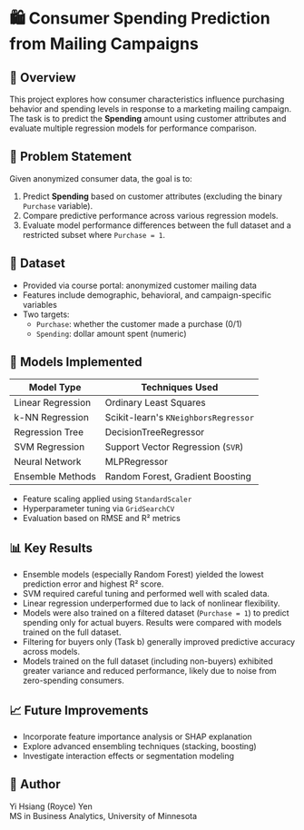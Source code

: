 
# 🛍️ Consumer Spending Prediction from Mailing Campaigns

## 📌 Overview

This project explores how consumer characteristics influence purchasing behavior and spending levels in response to a marketing mailing campaign. The task is to predict the **Spending** amount using customer attributes and evaluate multiple regression models for performance comparison.

## 🎯 Problem Statement

Given anonymized consumer data, the goal is to:
1. Predict **Spending** based on customer attributes (excluding the binary `Purchase` variable).
2. Compare predictive performance across various regression models.
3. Evaluate model performance differences between the full dataset and a restricted subset where `Purchase = 1`.

## 📁 Dataset

- Provided via course portal: anonymized customer mailing data
- Features include demographic, behavioral, and campaign-specific variables
- Two targets:
  - `Purchase`: whether the customer made a purchase (0/1)
  - `Spending`: dollar amount spent (numeric)

## 🧠 Models Implemented

| Model Type         | Techniques Used                     |
|--------------------|-------------------------------------|
| Linear Regression  | Ordinary Least Squares              |
| k-NN Regression    | Scikit-learn's `KNeighborsRegressor`|
| Regression Tree    | DecisionTreeRegressor               |
| SVM Regression     | Support Vector Regression (`SVR`)   |
| Neural Network     | MLPRegressor                        |
| Ensemble Methods   | Random Forest, Gradient Boosting    |

- Feature scaling applied using `StandardScaler`
- Hyperparameter tuning via `GridSearchCV`
- Evaluation based on RMSE and R² metrics

## 📊 Key Results

- Ensemble models (especially Random Forest) yielded the lowest prediction error and highest R² score.
- SVM required careful tuning and performed well with scaled data.
- Linear regression underperformed due to lack of nonlinear flexibility.
- Models were also trained on a filtered dataset (`Purchase = 1`) to predict spending only for actual buyers. Results were compared with models trained on the full dataset.
- Filtering for buyers only (Task b) generally improved predictive accuracy across models.
- Models trained on the full dataset (including non-buyers) exhibited greater variance and reduced performance, likely due to noise from zero-spending consumers.

## 📈 Future Improvements

- Incorporate feature importance analysis or SHAP explanation
- Explore advanced ensembling techniques (stacking, boosting)
- Investigate interaction effects or segmentation modeling

## 👤 Author

Yi Hsiang (Royce) Yen  
MS in Business Analytics, University of Minnesota
